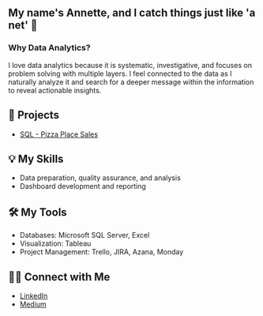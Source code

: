 ## My name's Annette, and I catch things just like 'a net' 🥁

### Why Data Analytics? 
I love data analytics because it is systematic, investigative, and focuses on problem solving with multiple layers. I feel connected to the data as I naturally analyze it and search for a deeper message within the information to reveal actionable insights. 
<!--
**annetteorrick/annetteorrick** is a ✨ _special_ ✨ repository because its `README.md` (this file) appears on your GitHub profile.
--> 

## 📍 Projects 
- [SQL - Pizza Place Sales](https://github.com/annetteorrick/Pizza-Place-Sales)


## 💡 My Skills
- Data preparation, quality assurance, and analysis
- Dashboard development and reporting


## 🛠️ My Tools
- Databases: Microsoft SQL Server, Excel
- Visualization: Tableau
- Project Management: Trello, JIRA, Azana, Monday


## 👋🏼 Connect with Me 
- [LinkedIn](https://www.linkedin.com/in/annette-orrick-12a579138/ "LinkedIn")
- [Medium](https://medium.com/@thenetta101 "Medium") 

